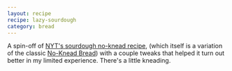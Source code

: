 ```yaml
---
layout: recipe
recipe: lazy-sourdough
category: bread
---
```


A spin-off of [NYT's sourdough no-knead
recipe](https://cooking.nytimes.com/recipes/1018028-sourdough-no-knead-bread),
(which itself is a variation of the classic [No-Knead
Bread](https://cooking.nytimes.com/recipes/11376-no-knead-bread)) with a couple
tweaks that helped it turn out better in my limited experience. There's a
little kneading.
